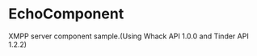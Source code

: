 EchoComponent
=============

XMPP server component sample.(Using Whack API 1.0.0 and Tinder API 1.2.2)
